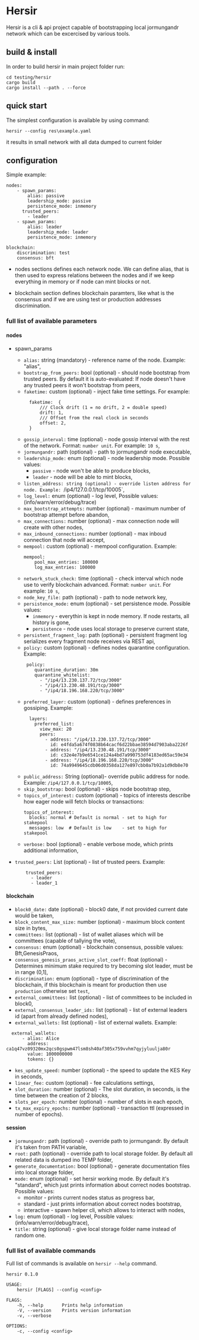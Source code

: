 
# Hersir

Hersir is a cli & api project capable of bootstrapping local jormungandr network which can be excercised by various tools. 

## build & install

In order to build hersir in main project folder run:
```
cd testing/hersir
cargo build
cargo install --path . --force
```

## quick start

The simplest configuration is available by using command:

`hersir --config res\example.yaml`

it results in small network with all data dumped to current folder

## configuration

Simple example:

```
nodes:
    - spawn_params:
        alias: passive
        leadership_mode: passive
        persistence_mode: inmemory
      trusted_peers:
        - leader
    - spawn_params:
        alias: leader
        leadership_mode: leader
        persistence_mode: inmemory

blockchain:
    discrimination: test
    consensus: bft
```

* nodes sections defines each network node. We can define alias, that is then used to express relations between the nodes and if we keep everything in memory or if node can mint blocks or not.

* blockchain section defines blockchain paramters, like what is the consensus and if we are using test or production addresses discrimination.

### full list of available parameters 

#### nodes

* spawn_params
  *  `alias:` string (mandatory) - reference name of the node. Example: "alias",
  *  `bootstrap_from_peers:` bool (optional) - should node bootstrap from trusted peers. By default it is auto-evaluated: If node doesn't have any trusted peers it won't bootstrap from peers,
  *  `faketime:` custom (optional) - inject fake time settings. For example:
      ```
        faketime:  {
            /// Clock drift (1 = no drift, 2 = double speed)
            drift: 1,
            /// Offset from the real clock in seconds
            offset: 2,
        }
      ```
  *  `gossip_interval:` time (optional) - node gossip interval with the rest of the network. Format: `number unit`. For example: `10 s`,
  *  `jormungandr:` path (optional) - path to jormungandr node executable,
  *  `leadership_mode:` enum (optional) - node leadership mode. Possible values: 
     * `passive` - node won't be able to produce blocks, 
     * `leader` - node will be able to mint blocks,
  *  `listen_address: string (optional) - override listen address for node. Example: `/ip4/127.0.0.1/tcp/10005`,
  *  `log_level:` enum (optional) - log level, Possible values: (info/warn/error/debug/trace)
  *  `max_bootstrap_attempts:` number (optional) - maximum number of bootstrap attempt before abandon,
  *  `max_connections:` number (optional) - max connection node will create with other nodes,
  *  `max_inbound_connections:` number (optional) - max inboud connection that node will accept,
  *  `mempool:` custom (optional) - mempool configuration. Example:
        ```
        mempool:
            pool_max_entries: 100000
            log_max_entries: 100000
        ```
  *  `network_stuck_check:` time (optional) - check interval which node use to verify blockchain advanced. Format: `number unit`. For example: `10 s`,
  *  `node_key_file:` path (optional) - path to node network key,
  *  `persistence_mode:` enum (optional) - set persistence mode. Possible values:
     * `inmemory` - everythin is kept in node memory. If node restarts, all history is gone, 
     * `persistence` - node uses local storage to preserve current state,
  *  `persistent_fragment_log:` path (optional) - persistent fragment log serializes every fragment node receives via REST api,
  *  `policy:` custom (optional) - defines nodes quarantine configuration. Example:
        ```
         policy:
            quarantine_duration: 30m
            quarantine_whitelist:
              - "/ip4/13.230.137.72/tcp/3000"
              - "/ip4/13.230.48.191/tcp/3000"
              - "/ip4/18.196.168.220/tcp/3000"
        ```
  *  `preferred_layer:` custom (optional) - defines preferences in gossiping. Example:
        ```
          layers:
            preferred_list:
              view_max: 20
              peers:
                - address: "/ip4/13.230.137.72/tcp/3000"
                  id: e4fda5a674f0838b64cacf6d22bbae38594d7903aba2226f
                - address: "/ip4/13.230.48.191/tcp/3000"
                  id: c32e4e7b9e6541ce124a4bd7a990753df4183ed65ac59e34
                - address: "/ip4/18.196.168.220/tcp/3000"
                  id: 74a9949645cdb06d0358da127e897cbb0a7b92a1d9db8e70
        ```
  *  `public_address:` String (optional)- override public address for node. Example: `/ip4/127.0.0.1/tcp/10005`,
  *  `skip_bootstrap:` bool (optional) - skips node bootstrap step,
  *  `topics_of_interest:` custom (optional) - topics of interests describe how eager node will fetch blocks or transactions:
      ```
      topics_of_interest:
        blocks: normal # Default is normal - set to high for stakepool
        messages: low  # Default is low    - set to high for stakepool  
      ```
  *  `verbose:` bool (optional) - enable verbose mode, which prints additional information,

*  `trusted_peers:` List (optional) - list of trusted peers. Example:
    ```
        trusted_peers:
          - leader
          - leader_1
    ```

#### blockchain

* `block0_date:` date (optional) -  block0 date, if not provided current date would be taken,
* `block_content_max_size:` number (optional) - maximum block content size in bytes,
* `committees:` list (optional) - list of wallet aliases which will be committees (capable of tallying the vote),
* `consensus:` enum (optional) - blockchain consensus, possible values: Bft,GenesisPraos, 
* `consensus_genesis_praos_active_slot_coeff:` float (optional) - Determines minimum stake required to try becoming slot leader, must be in range (0,1],
* `discrimination:` enum (optional) -  type of discrimination of the blockchain, if this blockchain is meant for production then use `production` otherwise set `test`,
* `external_committees:` list (optional) - list of committees to be included in block0,
* `external_consensus_leader_ids:` list (optional) - list of external leaders id (apart from already defined nodes),
* `external_wallets:` list (optional) - list of external wallets. Example:
```
  external_wallets:
      - alias: Alice
        address: ca1q47vz09320mx2qcs0gspwm47lsm8sh40af305x759vvhm7qyjyluulja80r
        value: 1000000000
        tokens: {}
```
* `kes_update_speed:` number (optional) - the speed to update the KES Key in seconds,
* `linear_fee:` custom (optional) - fee calculations settings,
* `slot_duration:` number (optional) - The slot duration, in seconds, is the time between the creation of 2 blocks,
* `slots_per_epoch:` number (optional) - number of slots in each epoch,
* `tx_max_expiry_epochs:` number (optional) - transaction ttl (expressed in number of epochs).

#### session

* `jormungandr:` path (optional) - override path to jormungandr. By default it's taken from PATH variable,
* `root:` path (optional) - override path to local storage folder. By default all related data is dumped ino TEMP folder,
* `generate_documentation:` bool (optional) - generate documentation files into local storage folder,
* `mode:` enum (optional) - set hersir working mode. By default it's "standard", which just prints information about correct nodes bootstrap. Possible values:
  * monitor - prints current nodes status as progress bar,
  * standard - just prints information about correct nodes bootstrap,
  * interactive - spawn helper cli, which allows to interact with nodes,
* `log:` enum (optional) - log level, Possible values: (info/warn/error/debug/trace),
* `title:` string (optional) - give local storage folder name instead of random one.

### full list of available commands 

Full list of commands is available on `hersir --help` command.

```
hersir 0.1.0

USAGE:
    hersir [FLAGS] --config <config>

FLAGS:
    -h, --help       Prints help information
    -V, --version    Prints version information
    -v, --verbose

OPTIONS:
    -c, --config <config>
```